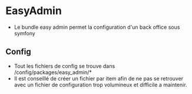 # EasyAdmin
* Le bundle easy admin permet la configuration d'un back office sous symfony

## Config
* Tout les fichiers de config se trouve dans /config/packages/easy_admin/*
* Il est conseillé de créer un fichier par item afin de ne pas se retrouver avec un fichier de configuration trop volumineux et difficile a maintenir.
